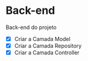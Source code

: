 # Back-end
Back-end do projeto
- [x] Criar a Camada Model
- [x] Criar a Camada Repository
- [x] Criar a Camada Controller
